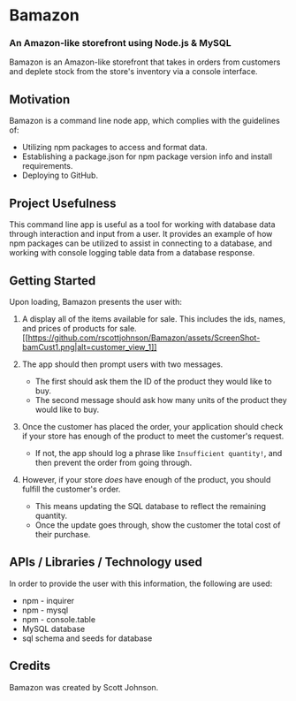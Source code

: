 # Bamazon
### An Amazon-like storefront using Node.js &amp; MySQL

Bamazon is an Amazon-like storefront that takes in orders from customers and deplete stock from the store's inventory via a console interface.

## Motivation
Bamazon is a command line node app, which complies with the guidelines of:
* Utilizing npm packages to access and format data.
* Establishing a package.json for npm package version info and install requirements.
* Deploying to GitHub.

## Project Usefulness
This command line app is useful as a tool for working with database data through interaction and input from a user.  It provides an example of how npm packages can be utilized to assist in connecting to a database, and working with console logging table data from a database response.

## Getting Started
Upon loading, Bamazon presents the user with:

1.  A display all of the items available for sale.  This includes the ids, names, and prices of products for sale.
[[https://github.com/rscottjohnson/Bamazon/assets/ScreenShot-bamCust1.png|alt=customer_view_1]]

6. The app should then prompt users with two messages.

   * The first should ask them the ID of the product they would like to buy.
   * The second message should ask how many units of the product they would like to buy.

7. Once the customer has placed the order, your application should check if your store has enough of the product to meet the customer's request.

   * If not, the app should log a phrase like `Insufficient quantity!`, and then prevent the order from going through.

8. However, if your store _does_ have enough of the product, you should fulfill the customer's order.
   * This means updating the SQL database to reflect the remaining quantity.
   * Once the update goes through, show the customer the total cost of their purchase.

## APIs / Libraries / Technology used
In order to provide the user with this information, the following are used:

* npm - inquirer
* npm - mysql
* npm - console.table
* MySQL database
* sql schema and seeds for database

## Credits
Bamazon was created by Scott Johnson.
